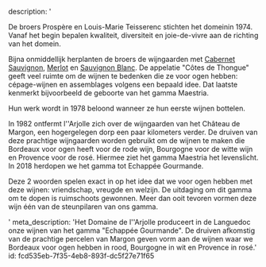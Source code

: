 description: '<p>De broers Prospère en Louis-Marie Teisserenc stichten het domeinin 1974. Vanaf het begin bepalen kwaliteit, diversiteit en joie-de-vivre aan de richting van het domein.</p><p>Bijna onmiddellijk herplanten de broers de wijngaarden met <a href="/nl/grape/cabernet-sauvignon">Cabernet Sauvignon</a>, <a href="/nl/grape/merlot">Merlot</a> en <a href="/nl/grape/sauvignon-blanc">Sauvignon Blanc</a>. De appelatie "Côtes de Thongue" geeft veel ruimte om de wijnen te bedenken die ze voor ogen hebben: cépage-wijnen en assemblages volgens een bepaald idee. Dat laatste kenmerkt bijvoorbeeld de geboorte van het gamma Maestria.</p><p>Hun werk wordt in 1978 beloond wanneer ze hun eerste wijnen bottelen.</p><p>In 1982 ontfermt l''Arjolle zich over de wijngaarden van het Château de Margon, een hogergelegen dorp een paar kilometers verder. De druiven van deze prachtige wijngaarden worden gebruikt om de wijnen te maken die Bordeaux voor ogen heeft voor de rode wijn, Bourgogne voor de witte wijn en Provence voor de rosé. Hiermee ziet het gamma Maestria het levenslicht. In 2018 herdopen we het gamma tot Echappée Gourmande.</p><p>Deze 2 woorden spelen exact in op het idee dat we voor ogen hebben met deze wijnen: vriendschap, vreugde en welzijn. De uitdaging om dit gamma om te dopen is ruimschoots gewonnen. Meer dan ooit tevoren vormen deze wijn één van de steunpilaren van ons gamma.</p>'
meta_description: 'Het Domaine de l''Arjolle produceert in de Languedoc onze wijnen van het gamma "Echappée Gourmande". De druiven afkomstig van de prachtige percelen van Margon geven vorm aan de wijnen waar we Bordeaux voor ogen hebben in rood, Bourgogne in wit en Provence in rosé.'
id: fcd535eb-7f35-4eb8-893f-dc5f27e71f65
